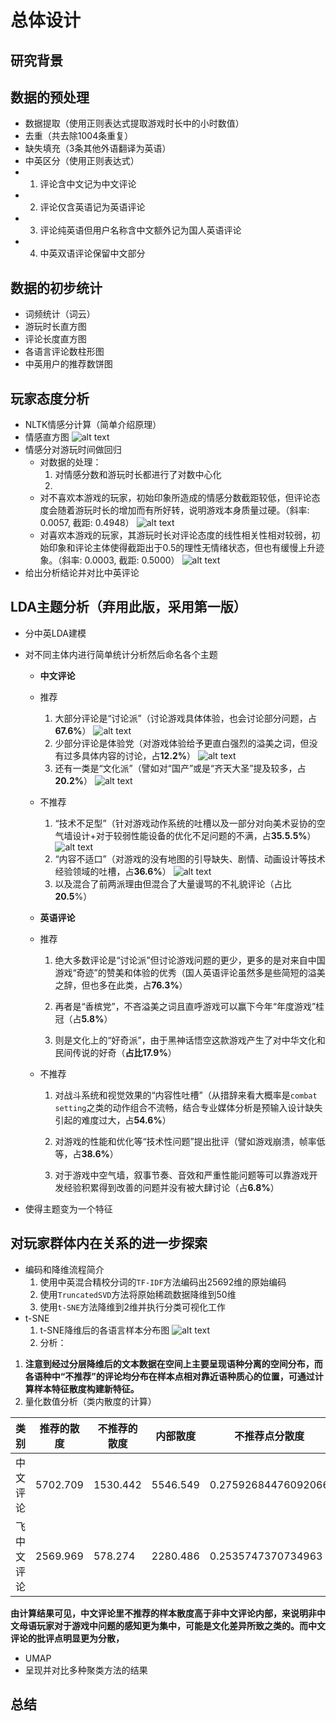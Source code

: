 # 总体设计

## 研究背景




## 数据的预处理
 - 数据提取（使用正则表达式提取游戏时长中的小时数值）
 - 去重（共去除1004条重复）
 - 缺失填充（3条其他外语翻译为英语）
 - 中英区分（使用正则表达式）
-  1. 评论含中文记为中文评论
-  2. 评论仅含英语记为英语评论
-  3. 评论纯英语但用户名称含中文额外记为国人英语评论
-  4. 中英双语评论保留中文部分
## 数据的初步统计
 - 词频统计（词云）
 - 游玩时长直方图
 - 评论长度直方图
 - 各语言评论数柱形图
 - 中英用户的推荐数饼图
## 玩家态度分析
 - NLTK情感分计算（简单介绍原理）
 - 情感直方图
![alt text](image-2.png)
 - 情感分对游玩时间做回归
   - 对数据的处理：
     1. 对情感分数和游玩时长都进行了对数中心化
     2. 
   - 对不喜欢本游戏的玩家，初始印象所造成的情感分数截距较低，但评论态度会随着游玩时长的增加而有所好转，说明游戏本身质量过硬。（斜率: 0.0057, 截距: 0.4948）
 ![alt text](image.png)
   - 对喜欢本游戏的玩家，其游玩时长对评论态度的线性相关性相对较弱，初始印象和评论主体使得截距出于0.5的理性无情绪状态，但也有缓慢上升迹象。（斜率: 0.0003, 截距: 0.5000）
![alt text](image-1.png)
 - 给出分析结论并对比中英评论
## LDA主题分析（弃用此版，采用第一版）
 - 分中英LDA建模
 - 对不同主体内进行简单统计分析然后命名各个主题
   - **中文评论**
   - 推荐
     1. 大部分评论是“讨论派”（讨论游戏具体体验，也会讨论部分问题，占**67.6%**）
       ![alt text](images/image.png)
     2. 少部分评论是体验党（对游戏体验给予更直白强烈的溢美之词，但没有过多具体内容的讨论，占**12.2%**）
       ![alt text](images/image-2.png)
     3. 还有一类是“文化派”（譬如对“国产”或是“齐天大圣”提及较多，占**20.2%**）
       ![alt text](images/image-1.png)
   - 不推荐
     1. “技术不足型”（针对游戏动作系统的吐槽以及一部分对向美术妥协的空气墙设计+对于较弱性能设备的优化不足问题的不满，占**35.5.5%**）
       ![alt text](images/image-3.png)
     2. “内容不适口”（对游戏的没有地图的引导缺失、剧情、动画设计等技术经验领域的吐槽，占**36.6%**）
       ![alt text](images/image-4.png)
     3. 以及混合了前两派理由但混合了大量谩骂的不礼貌评论（占比**20.5**%）

   - **英语评论**
   - 推荐
     1. 绝大多数评论是“讨论派”但讨论游戏问题的更少，更多的是对来自中国游戏“奇迹”的赞美和体验的优秀（国人英语评论虽然多是些简短的溢美之辞，但也多在此类，占**76.3%**）

     2. 再者是“香槟党”，不吝溢美之词且直呼游戏可以赢下今年“年度游戏”桂冠（占**5.8%**）

     3. 则是文化上的“好奇派”，由于黑神话悟空这款游戏产生了对中华文化和民间传说的好奇（**占比17.9%**）

   - 不推荐
     1. 对战斗系统和视觉效果的“内容性吐槽”（从措辞来看大概率是`combat setting`之类的动作组合不流畅，结合专业媒体分析是预输入设计缺失引起的难度过大，占**54.6%**）

     2. 对游戏的性能和优化等“技术性问题”提出批评（譬如游戏崩溃，帧率低等，占**38.6%**）

     3. 对于游戏中空气墙，叙事节奏、音效和严重性能问题等可以靠游戏开发经验积累得到改善的问题并没有被大肆讨论（占**6.8%**）

 - 使得主题变为一个特征
## 对玩家群体内在关系的进一步探索
 - 编码和降维流程简介
   1. 使用中英混合精校分词的`TF-IDF`方法编码出25692维的原始编码
   2. 使用`TruncatedSVD`方法将原始稀疏数据降维到50维
   3. 使用`t-SNE`方法降维到2维并执行分类可视化工作
 - t-SNE
    1. t-SNE降维后的各语言样本分布图
![alt text](image-4.png)
    2. 分析：
 1. **注意到经过分层降维后的文本数据在空间上主要呈现语种分离的空间分布，而各语种中“不推荐”的评论均分布在样本点相对靠近语种质心的位置，可通过计算样本特征散度构建新特征。**
 2. 量化数值分析（类内散度的计算）
 
| 类别          | 推荐的散度      | 不推荐的散度    | 内部散度        | 不推荐点分散度 |
|---------------|-----------------|-----------------|-----------------|---|
| 中文评论       | 5702.709        | 1530.442        | 5546.549        | 0.27592684476092066 |
| 飞中文评论      | 2569.969        | 578.274         | 2280.486        | 0.2535747370734963 |

**由计算结果可见，中文评论里不推荐的样本散度高于非中文评论内部，来说明非中文母语玩家对于游戏中问题的感知更为集中，可能是文化差异所致之类的。而中文评论的批评点明显更为分散，**

 - UMAP
 - 呈现并对比多种聚类方法的结果
## 总结

  
